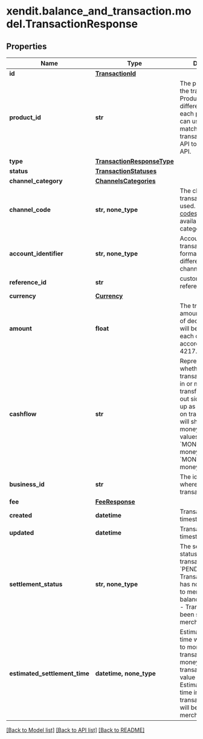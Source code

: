 # xendit.balance_and_transaction.model.TransactionResponse


## Properties
| Name | Type | Description | Notes |
| ------------ | ------------- | ------------- | ------------- |
| **id** | [**TransactionId**](TransactionId.md) |  |  |
| **product_id** | **str** | The product_id of the transaction. Product id will have a different prefix for each product. You can use this id to match the transaction from this API to each product API. |  |
| **type** | [**TransactionResponseType**](TransactionResponseType.md) |  |  |
| **status** | [**TransactionStatuses**](TransactionStatuses.md) |  |  |
| **channel_category** | [**ChannelsCategories**](ChannelsCategories.md) |  |  |
| **channel_code** | **str, none_type** | The channel of the transaction that is used. See [channel codes](https://docs.xendit.co/xendisburse/channel-codes) for the list of available per channel categories. |  |
| **account_identifier** | **str, none_type** | Account identifier of transaction. The format will be different from each channel. |  |
| **reference_id** | **str** | customer supplied reference/external_id |  |
| **currency** | [**Currency**](Currency.md) |  |  |
| **amount** | **float** | The transaction amount. The number of decimal places will be different for each currency according to ISO 4217. |  |
| **cashflow** | **str** | Representing whether the transaction is money in or money out For transfer, the transfer out side it will shows up as money out and on transfer in side in will shows up as money-in. Available values are &#x60;MONEY_IN&#x60; for money in and &#x60;MONEY_OUT&#x60; for money out. |  |
| **business_id** | **str** | The id of business where this transaction belong to |  |
| **fee** | [**FeeResponse**](FeeResponse.md) |  |  |
| **created** | **datetime** | Transaction created timestamp (UTC+0) |  |
| **updated** | **datetime** | Transaction updated timestamp (UTC+0) |  |
| **settlement_status** | **str, none_type** | The settlement status of the transaction. &#x60;PENDING&#x60; - Transaction amount has not been settled to merchant&#39;s balance. &#x60;SETTLED&#x60; - Transaction has been settled to merchant&#39;s balance | [optional]  |
| **estimated_settlement_time** | **datetime, none_type** | Estimated settlement time will only apply to money-in transactions. For money-out transaction, the value will be &#x60;NULL&#x60;. Estimated settlement time in which transaction amount will be settled to merchant&#39;s balance. | [optional]  |


[[Back to Model list]](../README.md#documentation-for-models) [[Back to API list]](../README.md#documentation-for-api-endpoints) [[Back to README]](../README.md)


